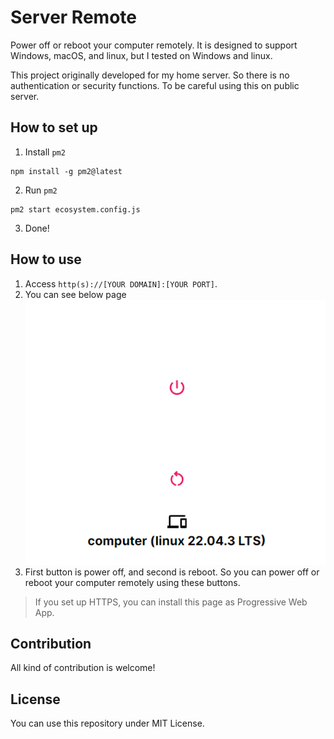 # Server Remote

Power off or reboot your computer remotely. It is designed to support Windows, macOS, and linux, but I tested on Windows and linux.

This project originally developed for my home server. So there is no authentication or security functions. To be careful using this on public server.

## How to set up

1. Install `pm2`
```shell
npm install -g pm2@latest
```
2. Run `pm2`
```shell
pm2 start ecosystem.config.js
```
3. Done!

## How to use

1. Access `http(s)://[YOUR DOMAIN]:[YOUR PORT]`.
2. You can see below page
![Main page](/docs/page.png)
3. First button is power off, and second is reboot. So you can power off or reboot your computer remotely using these buttons.

> If you set up HTTPS, you can install this page as Progressive Web App.

## Contribution

All kind of contribution is welcome!

## License

You can use this repository under MIT License.
